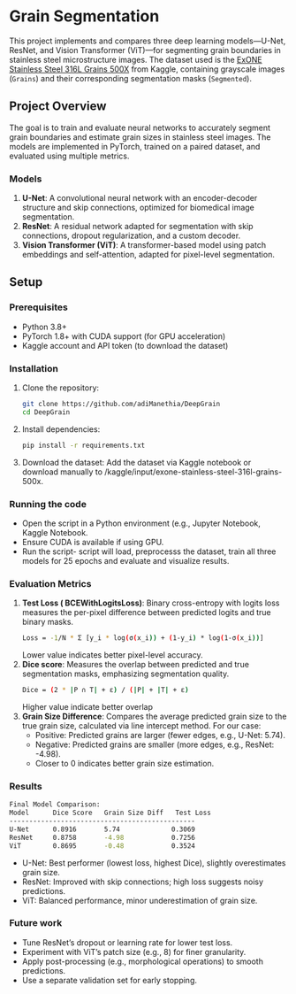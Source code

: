# Grain Segmentation

This project implements and compares three deep learning models—U-Net, ResNet, and Vision Transformer (ViT)—for segmenting grain boundaries in stainless steel microstructure images. The dataset used is the [ExONE Stainless Steel 316L Grains 500X](https://www.kaggle.com/datasets/peterwarren/exone-stainless-steel-316l-grains-500x) from Kaggle, containing grayscale images (`Grains`) and their corresponding segmentation masks (`Segmented`).

## Project Overview

The goal is to train and evaluate neural networks to accurately segment grain boundaries and estimate grain sizes in stainless steel images. The models are implemented in PyTorch, trained on a paired dataset, and evaluated using multiple metrics.

### Models
1. **U-Net**: A convolutional neural network with an encoder-decoder structure and skip connections, optimized for biomedical image segmentation.
2. **ResNet**: A residual network adapted for segmentation with skip connections, dropout regularization, and a custom decoder.
3. **Vision Transformer (ViT)**: A transformer-based model using patch embeddings and self-attention, adapted for pixel-level segmentation.

## Setup

### Prerequisites
- Python 3.8+
- PyTorch 1.8+ with CUDA support (for GPU acceleration)
- Kaggle account and API token (to download the dataset)

### Installation
1. Clone the repository:
   ```bash
   git clone https://github.com/adiManethia/DeepGrain
   cd DeepGrain
   ```
2. Install dependencies:
    ```bash
    pip install -r requirements.txt
    ```
3. Download the dataset:
   Add the dataset via Kaggle notebook or download manually to /kaggle/input/exone-stainless-steel-316l-grains-500x.

### Running the code
* Open the script in a Python environment (e.g., Jupyter Notebook, Kaggle Notebook.
* Ensure CUDA is available if using GPU.
* Run the script- script will load, preprocesss the dataset, train all three models for 25 epochs and evaluate and visualize results.

### Evaluation Metrics
1. **Test Loss ( BCEWithLogitsLoss)**:
   Binary cross-entropy with logits loss measures the per-pixel difference between predicted logits and true binary masks.
   ```bash
   Loss = -1/N * Σ [y_i * log(σ(x_i)) + (1-y_i) * log(1-σ(x_i))]
   ```
   Lower value indicates better pixel-level accuracy.
2. **Dice score**:
    Measures the overlap between predicted and true segmentation masks, emphasizing segmentation quality.
   ```bash
   Dice = (2 * |P ∩ T| + ε) / (|P| + |T| + ε)
   ```
   Higher value indicate better overlap
3. **Grain Size Difference**:
   Compares the average predicted grain size to the true grain size, calculated via line intercept method.
   For our case:
   * Positive: Predicted grains are larger (fewer edges, e.g., U-Net: 5.74).
   * Negative: Predicted grains are smaller (more edges, e.g., ResNet: -4.98).
   * Closer to 0 indicates better grain size estimation.
  
### Results
   ```bash
   Final Model Comparison:
   Model      Dice Score   Grain Size Diff   Test Loss
   -----------------------------------------------
   U-Net      0.8916       5.74             0.3069    
   ResNet     0.8758       -4.98            0.7256    
   ViT        0.8695       -0.48            0.3524  
  ```
* U-Net: Best performer (lowest loss, highest Dice), slightly overestimates grain size.
* ResNet: Improved with skip connections; high loss suggests noisy predictions.
* ViT: Balanced performance, minor underestimation of grain size.

### Future work
* Tune ResNet’s dropout or learning rate for lower test loss.
* Experiment with ViT’s patch size (e.g., 8) for finer granularity.
* Apply post-processing (e.g., morphological operations) to smooth predictions.
* Use a separate validation set for early stopping.
